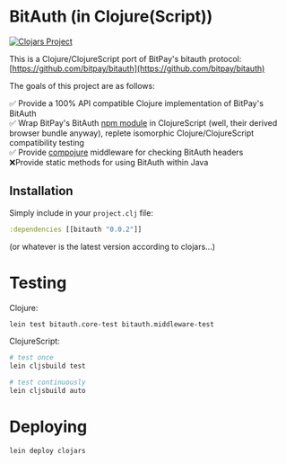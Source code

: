 # BitAuth (in Clojure(Script))

[![Clojars Project](http://clojars.org/bitauth/latest-version.svg)](http://clojars.org/bitauth)

This is a Clojure/ClojureScript port of BitPay's bitauth protocol: [https://github.com/bitpay/bitauth](https://github.com/bitpay/bitauth)

The goals of this project are as follows:

✅ Provide a 100% API compatible Clojure implementation of BitPay's BitAuth <br/>
✅ Wrap BitPay's BitAuth [npm module](https://www.npmjs.com/package/bitauth) in ClojureScript (well, their derived browser bundle anyway), replete isomorphic Clojure/ClojureScript compatibility testing <br/>
✅ Provide [compojure](https://github.com/weavejester/compojure) middleware for checking BitAuth headers <br/>
❌Provide static methods for using BitAuth within Java

## Installation

Simply include in your `project.clj` file:

```clj
:dependencies [[bitauth "0.0.2"]]
```

(or whatever is the latest version according to clojars...)

# Testing

Clojure:

```bash
lein test bitauth.core-test bitauth.middleware-test
```

ClojureScript:

```bash
# test once
lein cljsbuild test

# test continuously
lein cljsbuild auto
```

# Deploying

```bash
lein deploy clojars
```
